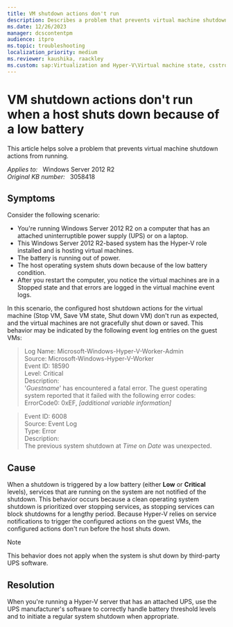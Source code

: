 ```yaml
---
title: VM shutdown actions don't run
description: Describes a problem that prevents virtual machine shutdown actions from running in Windows Server 2012 and Windows 8. Occurs when shutdowns are triggered by the OS because of a low battery condition.
ms.date: 12/26/2023
manager: dcscontentpm
audience: itpro
ms.topic: troubleshooting
localization_priority: medium
ms.reviewer: kaushika, raackley
ms.custom: sap:Virtualization and Hyper-V\Virtual machine state, csstroubleshoot
---
```

# VM shutdown actions don't run when a host shuts down because of a low battery

This article helps solve a problem that prevents virtual machine shutdown actions from running.

_Applies to:_ &nbsp; Windows Server 2012 R2  
_Original KB number:_ &nbsp; 3058418

## Symptoms

Consider the following scenario:

- You're running Windows Server 2012 R2 on a computer that has an attached uninterruptible power supply (UPS) or on a laptop.
- This Windows Server 2012 R2-based system has the Hyper-V role installed and is hosting virtual machines.
- The battery is running out of power.
- The host operating system shuts down because of the low battery condition.
- After you restart the computer, you notice the virtual machines are in a Stopped state and that errors are logged in the virtual machine event logs.  

In this scenario, the configured host shutdown actions for the virtual machine (Stop VM, Save VM state, Shut down VM) don't run as expected, and the virtual machines are not gracefully shut down or saved. This behavior may be indicated by the following event log entries on the guest VMs:

> Log Name: Microsoft-Windows-Hyper-V-Worker-Admin  
Source: Microsoft-Windows-Hyper-V-Worker  
Event ID: 18590  
Level: Critical  
Description:  
'*Guestname*' has encountered a fatal error. The guest operating system reported that it failed with the following error codes: ErrorCode0: 0xEF, *[additional variable information]*  

> Event ID: 6008  
Source: Event Log  
Type: Error  
Description:  
The previous system shutdown at *Time* on *Date* was unexpected.

## Cause

When a shutdown is triggered by a low battery (either **Low**  or **Critical**  levels), services that are running on the system are not notified of the shutdown. This behavior occurs because a clean operating system shutdown is prioritized over stopping services, as stopping services can block shutdowns for a lengthy period. Because Hyper-V relies on service notifications to trigger the configured actions on the guest VMs, the configured actions don't run before the host shuts down.

> [!NOTE]
> This behavior does not apply when the system is shut down by third-party UPS software.

## Resolution

When you're running a Hyper-V server that has an attached UPS, use the UPS manufacturer's software to correctly handle battery threshold levels and to initiate a regular system shutdown when appropriate.
